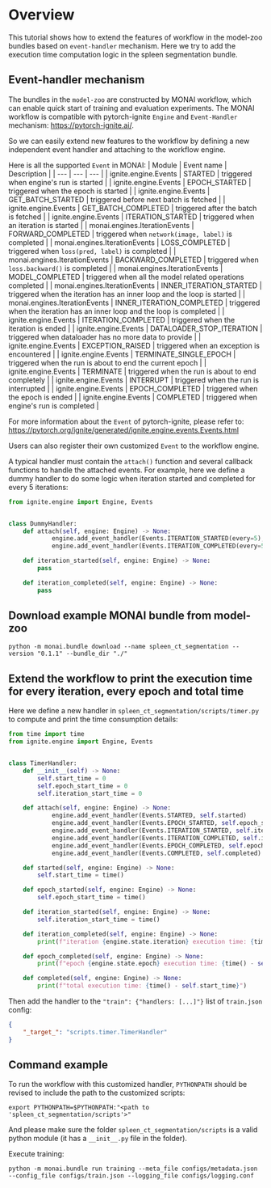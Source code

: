 # Overview
This tutorial shows how to extend the features of workflow in the model-zoo bundles based on `event-handler` mechanism.
Here we try to add the execution time computation logic in the spleen segmentation bundle.

## Event-handler mechanism
The bundles in the `model-zoo` are constructed by MONAI workflow, which can enable quick start of training and evaluation experiments.
The MONAI workflow is compatible with pytorch-ignite `Engine` and `Event-Handler` mechanism: https://pytorch-ignite.ai/.

So we can easily extend new features to the workflow by defining a new independent event handler and attaching to the workflow engine.

Here is all the supported `Event` in MONAI:
| Module | Event name | Description |
| --- | --- | --- |
| ignite.engine.Events | STARTED | triggered when engine's run is started |
| ignite.engine.Events | EPOCH_STARTED | triggered when the epoch is started |
| ignite.engine.Events | GET_BATCH_STARTED | triggered before next batch is fetched |
| ignite.engine.Events | GET_BATCH_COMPLETED | triggered after the batch is fetched |
| ignite.engine.Events | ITERATION_STARTED | triggered when an iteration is started |
| monai.engines.IterationEvents | FORWARD_COMPLETED | triggered when `network(image, label)` is completed |
| monai.engines.IterationEvents | LOSS_COMPLETED | triggered when `loss(pred, label)` is completed |
| monai.engines.IterationEvents | BACKWARD_COMPLETED | triggered when `loss.backward()` is completed |
| monai.engines.IterationEvents | MODEL_COMPLETED | triggered when all the model related operations completed |
| monai.engines.IterationEvents | INNER_ITERATION_STARTED | triggered when the iteration has an inner loop and the loop is started |
| monai.engines.IterationEvents | INNER_ITERATION_COMPLETED | triggered when the iteration has an inner loop and the loop is completed |
| ignite.engine.Events | ITERATION_COMPLETED | triggered when the iteration is ended |
| ignite.engine.Events | DATALOADER_STOP_ITERATION | triggered when dataloader has no more data to provide |
| ignite.engine.Events | EXCEPTION_RAISED | triggered when an exception is encountered |
| ignite.engine.Events | TERMINATE_SINGLE_EPOCH | triggered when the run is about to end the current epoch |
| ignite.engine.Events | TERMINATE | triggered when the run is about to end completely |
| ignite.engine.Events | INTERRUPT | triggered when the run is interrupted |
| ignite.engine.Events | EPOCH_COMPLETED | triggered when the epoch is ended |
| ignite.engine.Events | COMPLETED | triggered when engine's run is completed |

For more information about the `Event` of pytorch-ignite, please refer to:
https://pytorch.org/ignite/generated/ignite.engine.events.Events.html

Users can also register their own customized `Event` to the workflow engine.

A typical handler must contain the `attach()` function and several callback functions to handle the attached events.
For example, here we define a dummy handler to do some logic when iteration started and completed for every 5 iterations:
```py
from ignite.engine import Engine, Events


class DummyHandler:
    def attach(self, engine: Engine) -> None:
            engine.add_event_handler(Events.ITERATION_STARTED(every=5), self.iteration_started)
            engine.add_event_handler(Events.ITERATION_COMPLETED(every=5), self.iteration_completed)

    def iteration_started(self, engine: Engine) -> None:
        pass

    def iteration_completed(self, engine: Engine) -> None:
        pass
```

## Download example MONAI bundle from model-zoo
```
python -m monai.bundle download --name spleen_ct_segmentation --version "0.1.1" --bundle_dir "./"
```

## Extend the workflow to print the execution time for every iteration, every epoch and total time
Here we define a new handler in `spleen_ct_segmentation/scripts/timer.py` to compute and print the time consumption details:
```py
from time import time
from ignite.engine import Engine, Events


class TimerHandler:
    def __init__(self) -> None:
        self.start_time = 0
        self.epoch_start_time = 0
        self.iteration_start_time = 0

    def attach(self, engine: Engine) -> None:
            engine.add_event_handler(Events.STARTED, self.started)
            engine.add_event_handler(Events.EPOCH_STARTED, self.epoch_started)
            engine.add_event_handler(Events.ITERATION_STARTED, self.iteration_started)
            engine.add_event_handler(Events.ITERATION_COMPLETED, self.iteration_completed)
            engine.add_event_handler(Events.EPOCH_COMPLETED, self.epoch_completed)
            engine.add_event_handler(Events.COMPLETED, self.completed)

    def started(self, engine: Engine) -> None:
        self.start_time = time()

    def epoch_started(self, engine: Engine) -> None:
        self.epoch_start_time = time()

    def iteration_started(self, engine: Engine) -> None:
        self.iteration_start_time = time()

    def iteration_completed(self, engine: Engine) -> None:
        print(f"iteration {engine.state.iteration} execution time: {time() - self.iteration_start_time}")

    def epoch_completed(self, engine: Engine) -> None:
        print(f"epoch {engine.state.epoch} execution time: {time() - self.epoch_start_time}")

    def completed(self, engine: Engine) -> None:
        print(f"total execution time: {time() - self.start_time}")
```
Then add the handler to the `"train": {"handlers: [...]"}` list of `train.json` config:
```json
{
    "_target_": "scripts.timer.TimerHandler"
}
```

## Command example
To run the workflow with this customized handler, `PYTHONPATH` should be revised to include the path to the customized scripts:
```
export PYTHONPATH=$PYTHONPATH:"<path to 'spleen_ct_segmentation/scripts'>"
```
And please make sure the folder `spleen_ct_segmentation/scripts` is a valid python module (it has a `__init__.py` file in the folder).

Execute training:

```
python -m monai.bundle run training --meta_file configs/metadata.json --config_file configs/train.json --logging_file configs/logging.conf
```
